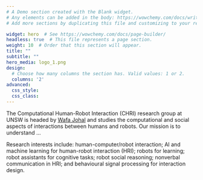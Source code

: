 ```yaml
---
# A Demo section created with the Blank widget.
# Any elements can be added in the body: https://wowchemy.com/docs/writing-markdown-latex/
# Add more sections by duplicating this file and customizing to your requirements.

widget: hero  # See https://wowchemy.com/docs/page-builder/
headless: true  # This file represents a page section.
weight: 10  # Order that this section will appear.
title: ""
subtitle: ""
hero_media: logo_1.png
design:
  # Choose how many columns the section has. Valid values: 1 or 2.
  columns: '2'
advanced:
  css_style:
  css_class:
---
```




The Computational Human-Robot Interaction (CHRI) research group at UNSW is headed by [Wafa Johal](wafa.johal.org/) and studies the computational and social aspects of interactions between humans and robots. Our mission is to understand ...

Research interests include: human-computer/robot interaction; AI and machine learning for human-robot interaction (HRI); robots for learning; robot assistants for cognitive tasks; robot social  reasoning; nonverbal communication in HRI; and behavioural signal processing for interaction design.

